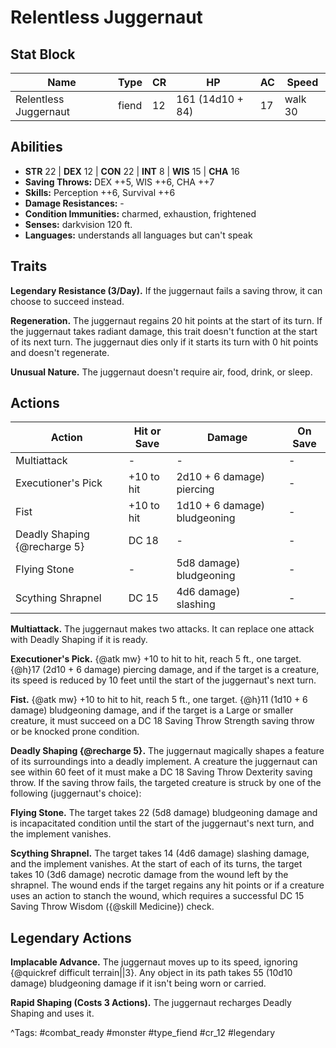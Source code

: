 # Relentless Juggernaut

## Stat Block

| Name | Type | CR | HP | AC | Speed |
|------|------|----|----|----|-------|
| Relentless Juggernaut | fiend | 12 | 161 (14d10 + 84) | 17 | walk 30 |

## Abilities

- **STR** 22 | **DEX** 12 | **CON** 22 | **INT** 8 | **WIS** 15 | **CHA** 16
- **Saving Throws:** DEX ++5, WIS ++6, CHA ++7  
- **Skills:** Perception ++6, Survival ++6  
- **Damage Resistances:** -  
- **Condition Immunities:** charmed, exhaustion, frightened  
- **Senses:** darkvision 120 ft.  
- **Languages:** understands all languages but can't speak

## Traits

**Legendary Resistance (3/Day).** If the juggernaut fails a saving throw, it can choose to succeed instead.

**Regeneration.** The juggernaut regains 20 hit points at the start of its turn. If the juggernaut takes radiant damage, this trait doesn't function at the start of its next turn. The juggernaut dies only if it starts its turn with 0 hit points and doesn't regenerate.

**Unusual Nature.** The juggernaut doesn't require air, food, drink, or sleep.


## Actions

| Action | Hit or Save | Damage | On Save |
|--------|--------------|--------|----------|
| Multiattack | - | - | - |
| Executioner's Pick | +10 to hit | 2d10 + 6 damage) piercing | - |
| Fist | +10 to hit | 1d10 + 6 damage) bludgeoning | - |
| Deadly Shaping {@recharge 5} | DC 18 | - | - |
| Flying Stone | - | 5d8 damage) bludgeoning | - |
| Scything Shrapnel | DC 15 | 4d6 damage) slashing | - |

**Multiattack.** The juggernaut makes two attacks. It can replace one attack with Deadly Shaping if it is ready.

**Executioner's Pick.** {@atk mw} +10 to hit to hit, reach 5 ft., one target. {@h}17 (2d10 + 6 damage) piercing damage, and if the target is a creature, its speed is reduced by 10 feet until the start of the juggernaut's next turn.

**Fist.** {@atk mw} +10 to hit to hit, reach 5 ft., one target. {@h}11 (1d10 + 6 damage) bludgeoning damage, and if the target is a Large or smaller creature, it must succeed on a DC 18 Saving Throw Strength saving throw or be knocked prone condition.

**Deadly Shaping {@recharge 5}.** The juggernaut magically shapes a feature of its surroundings into a deadly implement. A creature the juggernaut can see within 60 feet of it must make a DC 18 Saving Throw Dexterity saving throw. If the saving throw fails, the targeted creature is struck by one of the following (juggernaut's choice):

**Flying Stone.** The target takes 22 (5d8 damage) bludgeoning damage and is incapacitated condition until the start of the juggernaut's next turn, and the implement vanishes.

**Scything Shrapnel.** The target takes 14 (4d6 damage) slashing damage, and the implement vanishes. At the start of each of its turns, the target takes 10 (3d6 damage) necrotic damage from the wound left by the shrapnel. The wound ends if the target regains any hit points or if a creature uses an action to stanch the wound, which requires a successful DC 15 Saving Throw Wisdom ({@skill Medicine}) check.

## Legendary Actions

**Implacable Advance.** The juggernaut moves up to its speed, ignoring {@quickref difficult terrain||3}. Any object in its path takes 55 (10d10 damage) bludgeoning damage if it isn't being worn or carried.

**Rapid Shaping (Costs 3 Actions).** The juggernaut recharges Deadly Shaping and uses it.



^Tags: #combat_ready #monster #type_fiend #cr_12 #legendary